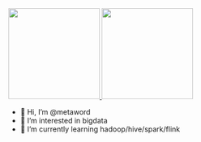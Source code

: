 <a href="https://github.com/metaword">
  <img height="180em" src="https://github-readme-stats.vercel.app/api?username=metaword&theme=buefy&show_icons=true" />
  <img height="180em" src="https://github-readme-stats.vercel.app/api/top-langs/?username=metaword&theme=buefy&layout=compact" />
</a>

- 👋 Hi, I’m @metaword
- 👀 I’m interested in bigdata
- 🌱 I’m currently learning hadoop/hive/spark/flink
